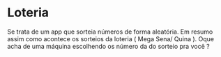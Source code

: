 # Loteria

Se trata de um app que sorteia números de forma aleatória. Em resumo assim como acontece os sorteios da loteria ( Mega Sena/ Quina ). Oque acha de uma máquina escolhendo os número da do sorteio pra você ?
